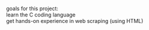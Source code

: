 goals for this project:<br>
learn the C coding language <br>
get hands-on experience in web scraping (using HTML)<br>
